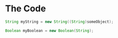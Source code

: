 # The Code

```java
String myString = new String((String)someObject);

Boolean myBoolean = new Boolean(String);
```
